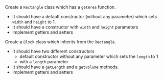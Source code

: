Create a `Rectangle` class which has a `getArea` function.
+ It should have a default constructor (without any parameter) which sets `width` and `height` to 1.
+ It should have a constructor with `width` and `height` parameters
+ Implement getters and setters


Create a `Block` class which inherits from the `Rectangle`.
+ It should have two different constructors
  + default constructor without any parameter which sets the `length` to 1
  + with a `length` parameter
+ It should have a `getLength` and a `getVolume` methods.
+ Implement getters and setters
